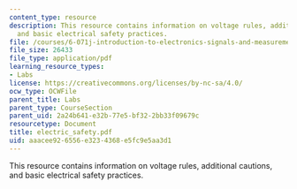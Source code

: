 ```yaml
---
content_type: resource
description: This resource contains information on voltage rules, additional cautions,
  and basic electrical safety practices.
file: /courses/6-071j-introduction-to-electronics-signals-and-measurement-spring-2006/aaacee926556e3234368e5fc9e5aa3d1_electric_safety.pdf
file_size: 26433
file_type: application/pdf
learning_resource_types:
- Labs
license: https://creativecommons.org/licenses/by-nc-sa/4.0/
ocw_type: OCWFile
parent_title: Labs
parent_type: CourseSection
parent_uid: 2a24b641-e32b-77e5-bf32-2bb33f09679c
resourcetype: Document
title: electric_safety.pdf
uid: aaacee92-6556-e323-4368-e5fc9e5aa3d1
---
```

This resource contains information on voltage rules, additional cautions, and basic electrical safety practices.